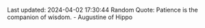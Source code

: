 Last updated: 2024-04-02 17:30:44
Random Quote: Patience is the companion of wisdom. - Augustine of Hippo